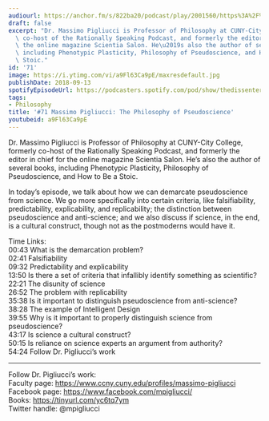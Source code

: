 ```yaml
---
audiourl: https://anchor.fm/s/822ba20/podcast/play/2001560/https%3A%2F%2Fd3ctxlq1ktw2nl.cloudfront.net%2Fproduction%2F2018-11-29%2F7681666-44100-2-c0f31af09776e.mp3
draft: false
excerpt: "Dr. Massimo Pigliucci is Professor of Philosophy at CUNY-City College, formerly\
  \ co-host of the Rationally Speaking Podcast, and formerly the editor in chief for\
  \ the online magazine Scientia Salon. He\u2019s also the author of several books,\
  \ including Phenotypic Plasticity, Philosophy of Pseudoscience, and How to Be a\
  \ Stoic."
id: '71'
image: https://i.ytimg.com/vi/a9Fl63Ca9pE/maxresdefault.jpg
publishDate: 2018-09-13
spotifyEpisodeUrl: https://podcasters.spotify.com/pod/show/thedissenter/episodes/71-Massimo-Pigliucci-The-Philosophy-of-Pseudoscience-e2rj6o
tags:
- Philosophy
title: '#71 Massimo Pigliucci: The Philosophy of Pseudoscience'
youtubeid: a9Fl63Ca9pE
---
```

<div class="timelinks">

Dr. Massimo Pigliucci is Professor of Philosophy at CUNY-City College, formerly co-host of the Rationally Speaking Podcast, and formerly the editor in chief for the online magazine Scientia Salon. He’s also the author of several books, including Phenotypic Plasticity, Philosophy of Pseudoscience, and How to Be a Stoic.

In today’s episode, we talk about how we can demarcate pseudoscience from science. We go more specifically into certain criteria, like falsifiability, predictability, explicability, and replicability; the distinction between pseudoscience and anti-science; and we also discuss if science, in the end, is a cultural construct, though not as the postmoderns would have it.  

Time Links:  
<time>00:43</time> What is the demarcation problem?  
<time>02:41</time> Falsifiability      
<time>09:32</time> Predictability and explicability    
<time>13:50</time> Is there a set of criteria that infallibly identify something as scientific?    
<time>22:21</time> The disunity of science    
<time>26:52</time> The problem with replicability    
<time>35:38</time> Is it important to distinguish pseudoscience from anti-science?       
<time>38:28</time> The example of Intelligent Design  
<time>39:55</time> Why is it important to properly distinguish science from pseudoscience?  
<time>43:17</time> Is science a cultural construct?  
<time>50:15</time> Is reliance on science experts an argument from authority?  
<time>54:24</time> Follow Dr. Pigliucci’s work

---

Follow Dr. Pigliucci’s work:  
Faculty page: https://www.ccny.cuny.edu/profiles/massimo-pigliucci  
Facebook page: https://www.facebook.com/mpigliucci/  
Books: https://tinyurl.com/yc6tq7ym  
Twitter handle: @mpigliucci
</div>

